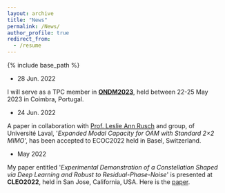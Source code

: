 ```yaml
---
layout: archive
title: "News"
permalink: /News/
author_profile: true
redirect_from:
  - /resume
---
```


{% include base_path %}

- 28 Jun. 2022

I will serve as a TPC member in **[ONDM2023](https://ondm2023.inescc.pt/)**, held between 22-25 May 2023 in Coimbra, Portugal.

- 24 Jun. 2022

A paper in collaboration with [Prof. Leslie Ann Rusch](https://ocl.fsg.ulaval.ca/team/leslie-rusch) and group, of Universit&eacute; Laval, '*Expanded Modal Capacity for OAM with Standard 2×2 MIMO*', has been accepted to ECOC2022 held in Basel, Switzerland.

- May 2022

My paper entitled '*Experimental Demonstration of a Constellation Shaped via Deep Learning and Robust to Residual-Phase-Noise*' is presented at **CLEO2022**, held in San Jose, California, USA. Here is the [paper](https://ocl.fsg.ulaval.ca/fileadmin/user_upload/CLEO2022_Leslie.pdf).

<!-- Publications
======
  <ul>{% for post in site.publications %}
    {% include archive-single-cv.html %}
  {% endfor %}</ul>
  
Talks
======

  
Teaching
======
  <ul>{% for post in site.teaching %}
    {% include archive-single-cv.html %}
  {% endfor %}</ul>
  
Service and membership
====== -->

